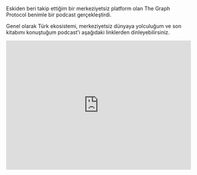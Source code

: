 

Eskiden beri takip ettiğim bir merkeziyetsiz platform olan The Graph Protocol benimle bir podcast gerçekleştirdi. 

Genel olarak Türk ekosistemi, merkeziyetsiz dünyaya yolculuğum ve son kitabımı konuştuğum podcast'i aşağıdaki linklerden dinleyebilirsiniz. 

<iframe style="border-radius:12 px" src="https://open.spotify.com/embed/episode/5QbmflKjKmrIKIIgpwPLdF?utm_source=generator" width="100%" height="352" frameBorder="0" allowfullscreen="" allow="autoplay; clipboard-write; encrypted-media; fullscreen; picture-in-picture" loading="lazy"></iframe>

